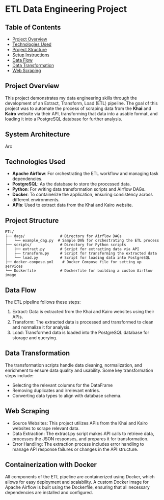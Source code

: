 # ETL Data Engineering Project

## Table of Contents
- [Project Overview](#project-overview)
- [Technologies Used](#technologies-used)
- [Project Structure](#project-structure)
- [Setup Instructions](#setup-instructions)
- [Data Flow](#data-flow)
- [Data Transformation](#data-transformation)
- [Web Scraping](#web-scraping)



## Project Overview



This project demonstrates my data engineering skills through the development of an Extract, Transform, Load (ETL) pipeline. The goal of this project was to automate the process of scraping data from the **Khai** and **Kairo** website via their API, transforming that data into a usable format, and loading it into a PostgreSQL database for further analysis.


## System Architecture

Arc

## Technologies Used



- **Apache Airflow**: For orchestrating the ETL workflow and managing task dependencies.
- **PostgreSQL**: As the database to store the processed data.
- **Python**: For writing data transformation scripts and Airflow DAGs.
- **Docker**: To containerize the application, ensuring consistency across different environments.
- **APIs**: Used to extract data from the Khai and Kairo website.



## Project Structure


```plaintext
ETL/
├── dags/                # Directory for Airflow DAGs
│   └── example_dag.py  # Sample DAG for orchestrating the ETL process
├── scripts/             # Directory for Python scripts
│   ├── extract.py       # Script for extracting data via API
│   ├── transform.py     # Script for transforming the extracted data
│   └── load.py          # Script for loading data into PostgreSQL
├── docker-compose.yml    # Docker Compose file for setting up services
└── Dockerfile           # Dockerfile for building a custom Airflow image
```

## **Data Flow**

The ETL pipeline follows these steps:

1. Extract: Data is extracted from the Khai and Kairo websites using their APIs.
2. Transform: The extracted data is processed and transformed to clean and normalize it for analysis.
3. Load: Transformed data is loaded into the PostgreSQL database for storage and querying.



## **Data Transformation**


The transformation scripts handle data cleaning, normalization, and enrichment to ensure data quality and usability. Some key transformation steps include:
- Selecting the relevant columns for the DataFrame
- Removing duplicates and irrelevant entries.
- Converting data types to align with database schema.

## **Web Scraping**

- Source Websites: This project utilizes APIs from the Khai and Kairo websites to scrape relevant data.
- Data Extraction: The extract.py script makes API calls to retrieve data, processes the JSON responses, and prepares it for transformation.
- Error Handling: The extraction process includes error handling to manage API response failures or changes in the API structure.

## **Containerization with Docker**

All components of the ETL pipeline are containerized using Docker, which allows for easy deployment and scalability.
A custom Docker image for Apache Airflow is built using the Dockerfile, ensuring that all necessary dependencies are installed and configured.
